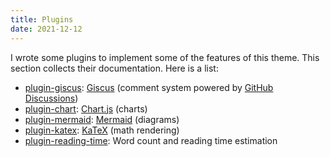 ```yaml
---
title: Plugins
date: 2021-12-12
---
```


I wrote some plugins to implement some of the features of this theme. This section collects their documentation. Here is a list:

- [plugin-giscus](/zh/docs/plugins/giscus/): [Giscus](https://github.com/giscus/giscus) (comment system powered by [GitHub Discussions](https://docs.github.com/en/discussions))
- [plugin-chart](/docs/plugins/chart/): [Chart.js](https://www.chartjs.org) (charts)
- [plugin-mermaid](/docs/plugins/mermaid/): [Mermaid](https://mermaid-js.github.io) (diagrams)
- [plugin-katex](/docs/plugins/katex/): [KaTeX](https://katex.org/) (math rendering)
- [plugin-reading-time](/docs/plugins/reading-time/): Word count and reading time estimation
